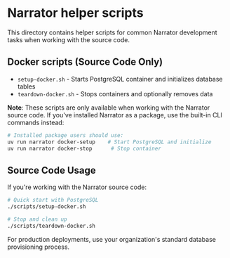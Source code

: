 # Narrator helper scripts

This directory contains helper scripts for common Narrator development tasks when working with the source code.

## Docker scripts (Source Code Only)

- `setup-docker.sh` - Starts PostgreSQL container and initializes database tables
- `teardown-docker.sh` - Stops containers and optionally removes data

**Note**: These scripts are only available when working with the Narrator source code. If you've installed Narrator as a package, use the built-in CLI commands instead:

```bash
# Installed package users should use:
uv run narrator docker-setup    # Start PostgreSQL and initialize
uv run narrator docker-stop      # Stop container
```

## Source Code Usage

If you're working with the Narrator source code:

```bash
# Quick start with PostgreSQL
./scripts/setup-docker.sh

# Stop and clean up
./scripts/teardown-docker.sh
```

For production deployments, use your organization's standard database provisioning process.
